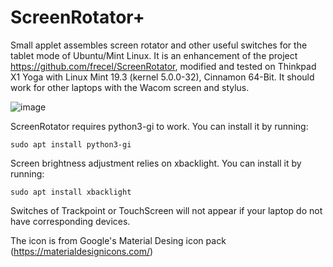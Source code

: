 # ScreenRotator+
Small applet assembles screen rotator and other useful switches for the tablet mode of Ubuntu/Mint Linux.
It is an enhancement of the project https://github.com/frecel/ScreenRotator, 
modified and tested on Thinkpad X1 Yoga with Linux Mint 19.3 (kernel 5.0.0-32), Cinnamon 64-Bit.
It should work for other laptops with the Wacom screen and stylus. 

![image](https://raw.githubusercontent.com/henrysting/ScreenRotator/master/menu.jpg)

ScreenRotator requires python3-gi to work. You can install it by running:
```
sudo apt install python3-gi
```

Screen brightness adjustment relies on xbacklight. You can install it by running: 
```
sudo apt install xbacklight
```

Switches of Trackpoint or TouchScreen will not appear if your laptop do not have corresponding devices.

The icon is from Google's Material Desing icon pack (https://materialdesignicons.com/)


